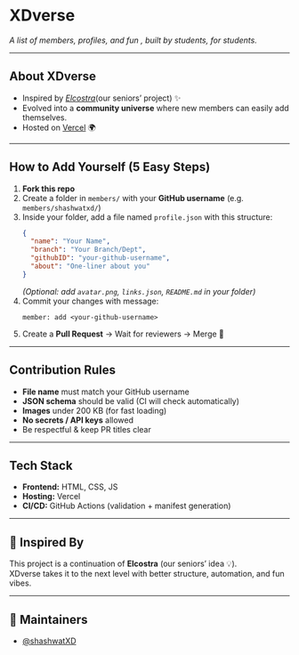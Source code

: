 # XDverse
*A list of members, profiles, and fun , built by students, for students.*

---

## About XDverse
 
- Inspired by [*Elcostra*](https://github.com/EuclidStellar/elcostra)(our seniors’ project) ✨  
- Evolved into a **community universe** where new members can easily add themselves.  
- Hosted on [Vercel](https://vercel.com) 🌍  

---

## How to Add Yourself (5 Easy Steps)
1. **Fork this repo**  
2. Create a folder in `members/` with your **GitHub username** (e.g. `members/shashwatxd/`)  
3. Inside your folder, add a file named `profile.json` with this structure:  
   ```json
   {
     "name": "Your Name",
     "branch": "Your Branch/Dept",
     "githubID": "your-github-username",
     "about": "One-liner about you"
   }
   ```  
   *(Optional: add `avatar.png`, `links.json`, `README.md` in your folder)*  
4. Commit your changes with message:  
   ```
   member: add <your-github-username>
   ```  
5. Create a **Pull Request** → Wait for reviewers → Merge 🎉  

---

## Contribution Rules
- **File name** must match your GitHub username  
- **JSON schema** should be valid (CI will check automatically)  
- **Images** under 200 KB (for fast loading)  
- **No secrets / API keys** allowed  
- Be respectful & keep PR titles clear  
---

## Tech Stack
- **Frontend:** HTML, CSS, JS  
- **Hosting:** Vercel  
- **CI/CD:** GitHub Actions (validation + manifest generation)  

---

## 🌱 Inspired By
This project is a continuation of **Elcostra** (our seniors’ idea 💡).  
XDverse takes it to the next level with better structure, automation, and fun vibes.  

---

## 👥 Maintainers
- [@shashwatXD](https://github.com/shashwatXD)  
  

